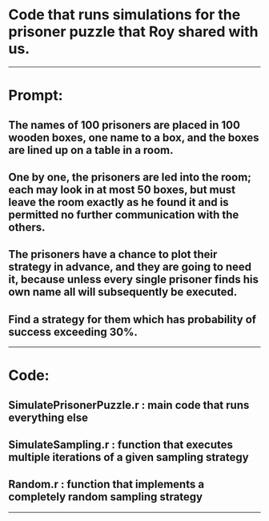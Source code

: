 # Code that runs simulations for the prisoner puzzle that Roy shared with us.
-----

# Prompt: 

## The names of 100 prisoners are placed in 100 wooden boxes, one name to a box, and the boxes are lined up on a table in a room.
## One by one, the prisoners are led into the room; each may look in at most 50 boxes, but must leave the room exactly as he found it and is permitted no further communication with the others.
## The prisoners have a chance to plot their strategy in advance, and they are going to need it, because unless every single prisoner finds his own name all will subsequently be executed.
## Find a strategy for them which has probability of success exceeding 30%.
-----

# Code:
## SimulatePrisonerPuzzle.r 	: main code that runs everything else
## SimulateSampling.r			: function that executes multiple iterations of a given sampling strategy
## Random.r						: function that implements a completely random sampling strategy
-----
